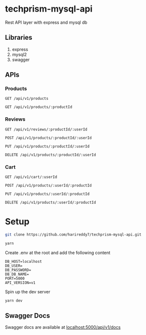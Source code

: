 # techprism-mysql-api

Rest API layer with express and mysql db

## Libraries

1. express
2. mysql2
3. swagger

## APIs


### Products

```
GET /api/v1/products

GET /api/v1/products/:productId
```

### Reviews

```
GET /api/v1/reviews/:productId/:userId

POST /api/v1/products/:productId/:userId

PUT /api/v1/products/:productId/:userId

DELETE /api/v1/products/:productId/:userId
```

### Cart

```
GET /api/v1/cart/:userId

POST /api/v1/products/:userId/:productId

PUT /api/v1/products/:userId/:productId

DELETE /api/v1/products/:userId/:productId
```

# Setup

```sh
git clone https://github.com/harireddy7/techprism-mysql-api.git

yarn
```

Create .env at the root and add the following content

```.env
DB_HOST=localhost
DB_USER=
DB_PASSWORD=
DB_DB_NAME=
PORT=5000
API_VERSION=v1
```
Spin up the dev server

```sh
yarn dev
```

## Swagger Docs

Swagger docs are available at [localhost:5000/api/v1/docs](http://localhost:5000/api/v1/docs)
